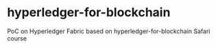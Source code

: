 # hyperledger-for-blockchain
PoC on Hyperledger Fabric based on hyperledger-for-blockchain Safari course

